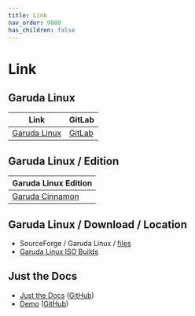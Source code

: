 ```yaml
---
title: Link
nav_order: 9000
has_children: false
---
```



# Link




## Garuda Linux

| Link | GitLab |
| ---- | ------ |
| [Garuda Linux](https://garudalinux.org/) | [GitLab](https://gitlab.com/garuda-linux) |




## Garuda Linux / Edition

| Garuda Linux Edition |
| -------------------- |
| [Garuda Cinnamon](https://garudalinux.org/installation?edition=cinnamon) |




## Garuda Linux / Download / Location

* SourceForge / Garuda Linux / [files](https://sourceforge.net/projects/garuda-linux/files/)
* [Garuda Linux ISO Builds](https://iso.builds.garudalinux.org/iso/)




## Just the Docs

* [Just the Docs](https://pmarsceill.github.io/just-the-docs/) ([GitHub](https://github.com/pmarsceill/just-the-docs))
* [Demo](https://pmarsceill.github.io/jtd-remote/) ([GitHub](https://github.com/pmarsceill/jtd-remote))
